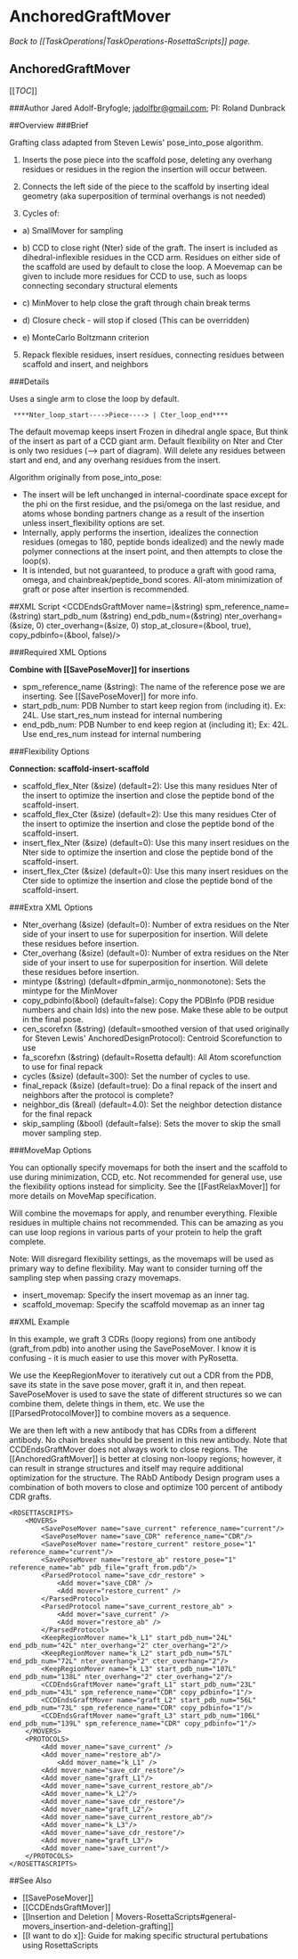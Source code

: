 # AnchoredGraftMover
*Back to [[TaskOperations|TaskOperations-RosettaScripts]] page.*
## AnchoredGraftMover

[[_TOC_]]

###Author
Jared Adolf-Bryfogle; jadolfbr@gmail.com; 
PI: Roland Dunbrack

##Overview
###Brief 

Grafting class adapted from Steven Lewis' pose_into_pose algorithm.

1) Inserts the pose piece into the scaffold pose, deleting any overhang residues or residues in the region the insertion will occur between.

2) Connects the left side of the piece to the scaffold by inserting ideal geometry 
     (aka superposition of terminal overhangs is not needed)

3) Cycles of:

  - a) SmallMover for sampling

  - b) CCD to close right (Nter) side of the graft.  The insert is included as dihedral-inflexible residues in the CCD arm. Residues on either side of the scaffold are used by default to close the loop. A Moevemap can be given to include more residues for CCD to use, such as loops connecting secondary structural elements

  - c) MinMover to help close the graft through chain break terms

  - d) Closure check - will stop if closed (This can be overridden)

  - e) MonteCarlo Boltzmann criterion

5) Repack flexible residues, insert residues, connecting residues between scaffold and insert, and neighbors

###Details 

Uses a single arm to close the loop by default.

```
 ****Nter_loop_start---->Piece----> | Cter_loop_end****
```

The default movemap keeps insert Frozen in dihedral angle space, But think of the insert as part of a CCD giant arm. Default flexibility on Nter and Cter is only two residues (--> part of diagram). Will delete any residues between start and end, and any overhang residues from the insert.  

Algorithm originally from pose_into_pose:
-   The insert will be left unchanged in internal-coordinate space except for the phi on the first residue, and the psi/omega on the last residue, and atoms whose bonding partners change as a result of the insertion unless insert_flexibility options are set.
-   Internally, apply performs the insertion, idealizes the connection residues (omegas to 180, peptide bonds idealized) and the newly made polymer connections at the insert point, and then attempts to close the loop(s).
-   It is intended, but not guaranteed, to produce a graft with good rama, omega, and chainbreak/peptide_bond scores.  All-atom minimization of graft or pose after insertion is recommended.

##XML Script
     <CCDEndsGraftMover name=(&string) spm_reference_name=(&string) start_pdb_num (&string) end_pdb_num=(&string) nter_overhang=(&size, 0) cter_overhang=(&size, 0) stop_at_closure=(&bool, true), copy_pdbinfo=(&bool, false)/>

###Required XML Options 

**Combine with [[SavePoseMover]] for insertions**

-   spm_reference_name (&string): The name of the reference pose we are inserting.  See [[SavePoseMover]] for more info.
-   start\_pdb\_num: PDB Number to start keep region from (including it). Ex: 24L.  Use start\_res\_num instead for internal numbering 
-   end\_pdb\_num: PDB Number to end keep region at (including it); Ex: 42L. Use end\_res\_num instead for internal numbering

###Flexibility Options

**Connection: scaffold-insert-scaffold**

-   scaffold_flex_Nter (&size) (default=2):  Use this many residues Nter of the insert to optimize the insertion and close the peptide bond of the scaffold-insert. 
-   scaffold_flex_Cter (&size) (default=2):  Use this many residues Cter of the insert to optimize the insertion and close the peptide bond of the scaffold-insert. 
-   insert_flex_Nter (&size) (default=0): Use this many insert residues on the Nter side to optimize the insertion and close the peptide bond of the scaffold-insert. 
-   insert_flex_Cter (&size) (default=0): Use this many insert residues on the Cter side to optimize the insertion and close the peptide bond of the scaffold-insert. 


###Extra XML Options
-   Nter_overhang (&size) (default=0): Number of extra residues on the Nter side of your insert to use for superposition for insertion.  Will delete these residues before insertion.
-   Cter_overhang (&size) (default=0): Number of extra residues on the Nter side of your insert to use for superposition for insertion.  Will delete these residues before insertion.
-   mintype (&string) (default=dfpmin_armijo_nonmonotone): Sets the mintype for the MinMover
-   copy_pdbinfo(&bool) (default=false): Copy the PDBInfo (PDB residue numbers and chain Ids) into the new pose.  Make these able to be output in the final pose. 
-   cen_scorefxn (&string) (default=smoothed version of that used originally for Steven Lewis' AnchoredDesignProtocol): Centroid Scorefunction to use
-   fa_scorefxn (&string) (default=Rosetta default): All Atom scorefunction to use for final repack
-   cycles (&size) (default=300): Set the number of cycles to use.
-   final_repack (&size) (default=true): Do a final repack of the insert and neighbors after the protocol is complete?
-   neighbor_dis (&real) (default=4.0): Set the neighbor detection distance for the final repack
-   skip_sampling (&bool) (default=false): Sets the mover to skip the small mover sampling step.


###MoveMap Options

You can optionally specify movemaps for both the insert and the scaffold to use during minimization, CCD, etc.  Not recommended for general use, use the flexibility options instead for simplicity. See the [[FastRelaxMover]] for more details on MoveMap specification. 

Will combine the movemaps for apply, and renumber everything. Flexible residues in multiple chains not recommended. This can be amazing as you can use loop regions in various parts of your protein to help the graft complete.

Note: Will disregard flexibility settings, as the movemaps will be used as primary way to define flexibility. May want to consider turning off the sampling step when passing crazy movemaps.


-   insert_movemap: Specify the insert movemap as an inner tag.
-   scaffold_movemap: Specify the scaffold movemap as an inner tag


##XML Example

In this example, we graft 3 CDRs (loopy regions) from one antibody (graft_from.pdb) into another using the SavePoseMover.  I know it is confusing - it is much easier to use this mover with PyRosetta. 

We use the KeepRegionMover to iteratively cut out a CDR from the PDB, save its state in the save pose mover, graft it in, and then repeat.  SavePoseMover is used to save the state of different structures so we can combine them, delete things in them, etc.  We use the [[ParsedProtocolMover]] to combine movers as a sequence. 

We are then left with a new antibody that has CDRs from a different antibody.  No chain breaks should be present in this new antibody.  Note that CCDEndsGraftMover does not always work to close regions.  The [[AnchoredGraftMover]] is better at closing non-loopy regions; however, it can result in strange structures and itself may require additional optimization for the structure.  The RAbD Antibody Design program uses a combination of both movers to close and optimize 100 percent of antibody CDR grafts. 


```
<ROSETTASCRIPTS>
	<MOVERS>
		<SavePoseMover name="save_current" reference_name="current"/>
		<SavePoseMover name="save_CDR" reference_name="CDR"/>
		<SavePoseMover name="restore_current" restore_pose="1" reference_name="current"/>
		<SavePoseMover name="restore_ab" restore_pose="1" reference_name="ab" pdb_file="graft_from.pdb"/>
		<ParsedProtocol name="save_cdr_restore" >
			<Add mover="save_CDR" />
			<Add mover="restore_current" />
		</ParsedProtocol>
		<ParsedProtocol name="save_current_restore_ab" >
			<Add mover="save_current" />
			<Add mover="restore_ab" />
		</ParsedProtocol>
		<KeepRegionMover name="k_L1" start_pdb_num="24L" end_pdb_num="42L" nter_overhang="2" cter_overhang="2"/>
		<KeepRegionMover name="k_L2" start_pdb_num="57L" end_pdb_num="72L" nter_overhang="2" cter_overhang="2"/>
		<KeepRegionMover name="k_L3" start_pdb_num="107L" end_pdb_num="138L" nter_overhang="2" cter_overhang="2"/>
		<CCDEndsGraftMover name="graft_L1" start_pdb_num="23L" end_pdb_num="43L" spm_reference_name="CDR" copy_pdbinfo="1"/>
		<CCDEndsGraftMover name="graft_L2" start_pdb_num="56L" end_pdb_num="73L" spm_reference_name="CDR" copy_pdbinfo="1"/>
		<CCDEndsGraftMover name="graft_L3" start_pdb_num="106L" end_pdb_num="139L" spm_reference_name="CDR" copy_pdbinfo="1"/>
	</MOVERS>
	<PROTOCOLS>
		<Add mover_name="save_current" />
		<Add mover_name="restore_ab"/>
    		<Add mover_name="k_L1" />
		<Add mover_name="save_cdr_restore"/>
		<Add mover_name="graft_L1"/>
		<Add mover_name="save_current_restore_ab"/>
		<Add mover_name="k_L2"/>
		<Add mover_name="save_cdr_restore"/>
		<Add mover_name="graft_L2"/>
		<Add mover_name="save_current_restore_ab"/>
		<Add mover_name="k_L3"/>
		<Add mover_name="save_cdr_restore"/>
		<Add mover_name="graft_L3"/>
		<Add mover_name="save_current"/>
	</PROTOCOLS>
</ROSETTASCRIPTS>
```


##See Also


* [[SavePoseMover]]
* [[CCDEndsGraftMover]]
* [[Insertion and Deletion | Movers-RosettaScripts#general-movers_insertion-and-deletion-grafting]]
* [[I want to do x]]: Guide for making specific structural pertubations using RosettaScripts